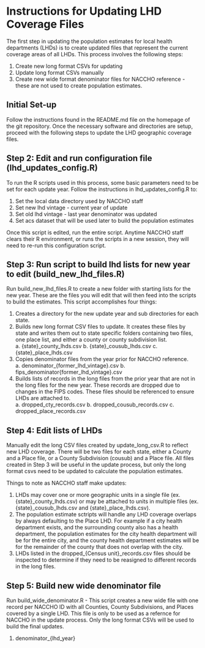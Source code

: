 # Instructions for Updating LHD Coverage Files

The first step in updating the population estimates for local health departments (LHDs) is to create updated files that represent the current coverage areas of all LHDs. This process involves the following steps:

1. Create new long format CSVs for updating
2. Update long format CSVs manually
3. Create new wide format denominator files for NACCHO reference - these are not used to create population estimates.

## Initial Set-up
Follow the instructions found in the README.md file on the homepage of the git repository. Once the necessary software and directories are setup, proceed with the following steps to update the LHD geographic coverage files.

## Step 2: Edit and run configuration file (lhd_updates_config.R)
To run the R scripts used in this process, some basic parameters need to be set for each update year. Follow the instructions in lhd_updates_config.R to:

1. Set the local data directory used by NACCHO staff 
2. Set new lhd vintage - current year of update
3. Set old lhd vintage - last year denominator was updated
4. Set acs dataset that will be used later to build the population estimates

Once this script is edited, run the entire script. Anytime NACCHO staff clears their R environment, or runs the scripts in a new session, they will need to re-run this configuration script. 

## Step 3: Run script to build lhd lists for new year to edit (build_new_lhd_files.R)
Run build_new_lhd_files.R to create a new folder with starting lists for the new year. These are the files you will edit that will then feed into the scripts to build the estimates. This script accomplishes four things:

1. Creates a directory for the new update year and sub directories for each state.
2. Builds new long format CSV files to update. It creates these files by state and writes them out to state specific folders containing two files, one place list, and either a county or county subdivision list.    
    a. {state}_county_lhds.csv
    b. {state}_cousub_lhds.csv
    c. {state}_place_lhds.csv
3. Copies denominator files from the year prior for NACCHO reference.  
    a. denominator_{former_lhd_vintage}.csv
    b. fips_denominator{former_lhd_vintage}.csv
4. Builds lists of records in the long files from the prior year that are not in the long files for the new year. These records are dropped due to changes in the FIPS codes. These files should be referenced to ensure LHDs are attached to.  
    a. dropped_cty_records.csv
    b. dropped_cousub_records.csv
    c. dropped_place_records.csv

## Step 4: Edit lists of LHDs
Manually edit the long CSV files created by update_long_csv.R to reflect new LHD coverage. There will be two files for each state, either a County and a Place file, or a County Subdivision (cousub) and a Place file. All files created in Step 3 will be useful in the update process, but only the long format csvs need to be updated to calculate the population estimates. 

Things to note as NACCHO staff make updates:
1. LHDs may cover one or more geographic units in a single file (ex. {state}_county_lhds.csv) or may be attached to units in multiple files (ex. {state}_cousub_lhds.csv and {state}_place_lhds.csv).
2. The population estimate sctripts will handle any LHD coverage overlaps by always defaulting to the Place LHD. For example if a city health department exists, and the surrounding county also has a health department, the population estimates for the city health department will be for the entire city, and the county health department estimates will be for the remainder of the county that does not overlap with the city.
3. LHDs listed in the dropped_{Census unit}_records.csv files should be inspected to determine if they need to be reasigned to different records in the long files.

## Step 5: Build new wide denominator file
Run build_wide_denominator.R - This script creates a new wide file with one record per NACCHO ID with all Counties, County Subdivisions, and Places covered by a single LHD. This file is only to be used as a refernce for NACCHO in the update process. Only the long format CSVs will be used to build the final updates.

1. denominator_{lhd_year}